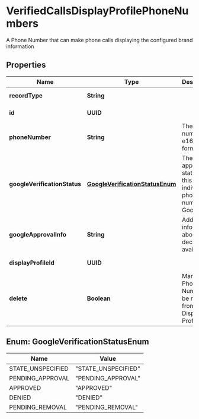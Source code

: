 

# VerifiedCallsDisplayProfilePhoneNumbers

A Phone Number that can make phone calls displaying the configured brand information

## Properties

Name | Type | Description | Notes
------------ | ------------- | ------------- | -------------
**recordType** | **String** |  |  [optional] [readonly]
**id** | **UUID** |  |  [optional] [readonly]
**phoneNumber** | **String** | The phone number in e164 format |  [optional]
**googleVerificationStatus** | [**GoogleVerificationStatusEnum**](#GoogleVerificationStatusEnum) | The approval status of this individual phone number in Google |  [optional] [readonly]
**googleApprovalInfo** | **String** | Additional information about the decision, if available. |  [optional] [readonly]
**displayProfileId** | **UUID** |  |  [optional] [readonly]
**delete** | **Boolean** | Marks the Phone Number to be removed from the Display Profile |  [optional]



## Enum: GoogleVerificationStatusEnum

Name | Value
---- | -----
STATE_UNSPECIFIED | &quot;STATE_UNSPECIFIED&quot;
PENDING_APPROVAL | &quot;PENDING_APPROVAL&quot;
APPROVED | &quot;APPROVED&quot;
DENIED | &quot;DENIED&quot;
PENDING_REMOVAL | &quot;PENDING_REMOVAL&quot;



